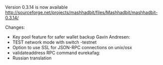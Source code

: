 Version 0.3.14 is now available
http://sourceforge.net/projects/mashhadbit/files/Mashhadbit/mashhadbit-0.3.14/

Changes:
* Key pool feature for safer wallet backup
Gavin Andresen:
* TEST network mode with switch -testnet
* Option to use SSL for JSON-RPC connections on unix/osx
* validateaddress RPC command
eurekafag:
* Russian translation
